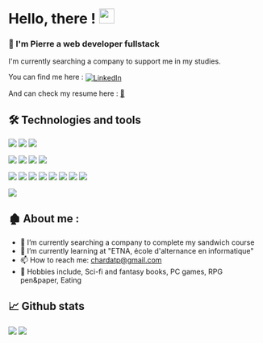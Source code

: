 # Hello, there ! <img src="https://raw.githubusercontent.com/MartinHeinz/MartinHeinz/master/wave.gif" width="30px">


### 📸 I'm Pierre a web developer fullstack 
I'm currently searching a company to support me in my studies.

You can find me here : <a href="https://www.linkedin.com/in/pierre-chardat" rel="nofollow">
 <img src="https://raw.githubusercontent.com/MartinHeinz/MartinHeinz/master/linkedin-3-16.png" alt="LinkedIn" style="max-width: 100%;" align="center">
</a>

And can check my resume here : <a href="https://www.canva.com/design/DAE6bqtujiU/GDFfegwC-Xb6HR8SEiY5xw/view?utm_content=DAE6bqtujiU&utm_campaign=designshare&utm_medium=link2&utm_source=sharebutton" rel="nofollow" align="center"> 📂 </a>

## 🛠️ Technologies and tools

<img src="https://img.shields.io/badge/OS-Ubuntu-99d1ce?style=flat&logo=Ubuntu&logoColor=white"> <img src="https://img.shields.io/badge/OS-Linux-99d1ce?style=flat&logo=Linux&logoColor=white"> <img src="https://img.shields.io/badge/Shell-Bash-99d1ce?style=flat&logo=GNU Bash&logoColor=white"> 

<img src="https://img.shields.io/badge/Code-JavaScript-99d1ce?style=flat&logo=JavaScript&logoColor=white"> <img src="https://img.shields.io/badge/Code-Python-99d1ce?style=flat&logo=Python&logoColor=white"> <img src="https://img.shields.io/badge/Code-PHP-99d1ce?style=flat&logo=PHP&logoColor=white"> <img src="https://img.shields.io/badge/Code-TypeScript-99d1ce?style=flat&logo=TypeScript&logoColor=white"> 

<img src="https://img.shields.io/badge/Tools-React.Js-99d1ce?style=flat&logo=React&logoColor=white"> <img src="https://img.shields.io/badge/Tools-Node.Js-99d1ce?style=flat&logo=Node.js&logoColor=white"> <img src="https://img.shields.io/badge/Tools-Express-99d1ce?style=flat&logo=Express&logoColor=white"> <img src="https://img.shields.io/badge/Tools-Tailwind CSS-99d1ce?style=flat&logo=Tailwind CSS&logoColor=white"> <img src="https://img.shields.io/badge/Tools-Bootstrap-99d1ce?style=flat&logo=Bootstrap&logoColor=white"> <img src="https://img.shields.io/badge/Tools-MySQL-99d1ce?style=flat&logo=MySQL&logoColor=white"> <img src="https://img.shields.io/badge/Tools-Docker-99d1ce?style=flat&logo=Docker&logoColor=white"> <img src="https://img.shields.io/badge/Tools-Laravel-99d1ce?style=flat&logo=Laravel&logoColor=white"> 

<img src="https://img.shields.io/badge/Tests-Jest-99d1ce?style=flat&logo=Jest&logoColor=white"> 

## 🏚️ About me :

- 🔭 I’m currently searching a company to complete my sandwich course
- 🌱 I’m currently learning at "ETNA, école d'alternance en informatique"
- 📫 How to reach me: chardatp@gmail.com
- :hear_no_evil: Hobbies include, Sci-fi and fantasy books, PC games, RPG pen&paper, Eating

## 📈 Github stats

  <img align="center" src="https://github-readme-stats.vercel.app/api?username=P-CHARDAT&count_private=true&hide=stars,issues,contribs&show_icons=true&theme=gotham&custom_title=My_Stats&bg_color=DEG,0c1014,263340,435970&border_color=99d1ce" /> <img align="center" src="https://github-readme-stats.vercel.app/api/top-langs/?username=P-CHARDAT&langs_count=8&layout=compact&theme=gotham&bg_color=DEG,0c1014,263340,435970&border_color=99d1ce" />
